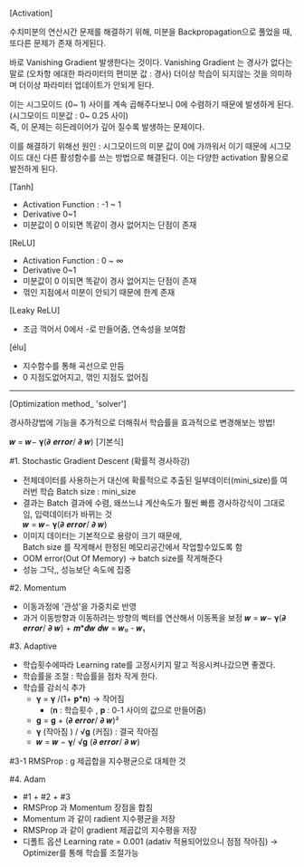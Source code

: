 [Activation]

수치미분의 연산시간 문제를 해결하기 위해,
미분을 Backpropagation으로 풀었을 때,
또다른 문제가 존재 하게된다.

바로 Vanishing Gradient 발생한다는 것이다.
Vanishing Gradient 는 경사가 없다는 말로 
(오차항 에대한 파라미터의 편미분 값 : 경사) 
더이상 학습이 되지않는 것을 의미하며 더이상 파라미터 업데이트가 안되게 된다.

이는 시그모이드 (0~ 1) 사이를 계속 곱해주다보니 0에 수렴하기 때문에 발생하게 된다. <br>
(시그모이드 미분값 : 0~ 0.25 사이) <br>
즉, 이 문제는 히든레이어가 깊어 질수록 발생하는 문제이다.

이를 해결하기 위해선
원인 : 시그모이드의 미분 값이 0에 가까워서 이기 때문에
시그모이드 대신 다른 활성함수를 쓰는 방법으로 해결된다.
이는 다양한 activation 활용으로 발전하게 된다.

[Tanh] 
 - Activation Function : -1 ~ 1
 - Derivative 0~1
 - 미분값이 0 이되면 똑같이 경사 없어지는 단점이 존재

[ReLU]
  - Activation Function : 0 ~ ∞
  - Derivative 0~1
  - 미분값이 0 이되면 똑같이 경사 없어지는 단점이 존재
  - 꺾인 지점에서 미분이 안되기 때문에 한계 존재

[Leaky ReLU]
  - 조금 꺽어서 0에서 -로 만들어줌, 연속성을 보여함


[élu] 
  - 지수함수를 통해 곡선으로 만듬
  - 0 지점도없어지고, 꺾인 지점도 없어짐

------------------------------------

[Optimization method_ 'solver'] 

경사하강법에 기능을 추가적으로 더해줘서 학습률을 효과적으로 변경해보는 방법!

𝒘 = 𝒘− 𝛄(𝞉 𝒆𝒓𝒓𝒐𝒓/ 𝞉 𝒘) [기본식]

#1. Stochastic Gradient Descent (확률적 경사하강)
- 전체데이터를 사용하는거 대신에 확률적으로 추출된 일부데이터(mini_size)를 여러번 학습
  Batch size : mini_size
- 결과는 Batch 결과에 수렴, 왜쓰느냐 계산속도가 훨씬 빠름
  경사하강식이 그대로임, 입력데이터가 바뀌는 것 <br>
  𝒘 = 𝒘− 𝛄(𝞉 𝒆𝒓𝒓𝒐𝒓/ 𝞉 𝒘) <br>
- 이미지 데이터는 기본적으로 용량이 크기 때문에, <br>
  Batch size 를 작게해서 한정된 메모리공간에서 작업할수있도록 함
- OOM error(Out Of Memory) → batch size를 작게해준다
- 성능 그닥,, 성능보단 속도에 집중 <br>


#2. Momentum
 - 이동과정에 '관성'을 가중치로 반영
 - 과거 이동방향과 이동하려는 방향의 벡터를 연산해서 이동폭을 보정
   𝒘 = 𝒘− 𝛄(𝞉 𝒆𝒓𝒓𝒐𝒓/ 𝞉 𝒘) + 𝒎*𝒅𝒘 
   𝒅𝒘 = 𝒘₀ - 𝒘₁

#3. Adaptive
  - 학습횟수에따라 Learning rate를 고정시키지 말고 적응시켜나갔으면 좋겠다.
  - 학습률을 조절 : 학습률을 점차 작게 한다.
  - 학습률 감쇠식 추가
     - 𝛄 = 𝛄 /(1+ 𝐩*𝐧) → 작어짐      
       - (𝐧 : 학습횟수 , 𝐩 : 0-1 사이의 값으로 만들어줌)
     - 𝐠  = 𝐠  + (𝞉 𝒆𝒓𝒓𝒐𝒓/ 𝞉 𝒘)²
     - 𝛄 (작아짐 ) / √𝐠 (커짐) : 결국 작아짐
     - 𝒘 = 𝒘 − 𝛄/ √𝐠 (𝞉 𝒆𝒓𝒓𝒐𝒓/ 𝞉 𝒘)

#3-1 RMSProp : g 제곱합을 지수평균으로 대체한 것 <br>


#4. Adam 
- #1 + #2 + #3
 - RMSProp 과 Momentum 장점을 합침
 - Momentum 과 같이 radient 지수평균을 저장
 - RMSProp 과 같이 gradient 제곱값의 지수평을 저장
 - 디폴트 옵션 Learning rate = 0.001 (adativ 적용되어있으니 점점 작아짐) → Optimizer를 통해 학습률 조절가능


